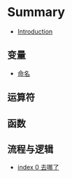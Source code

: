 # Summary

* [Introduction](README.md)

## 变量

* [命名](bian-liang/ming-ming.md)

## 运算符

## 函数

## 流程与逻辑

* [index 0 去哪了](liu-cheng-yu-luo-ji/1.md)

